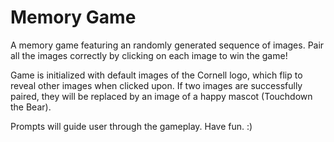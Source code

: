 # Memory Game

A memory game featuring an randomly generated sequence of images. Pair all the images correctly by clicking on each image to win the game!

Game is initialized with default images of the Cornell logo, which flip to reveal other images when clicked upon. If two images are successfully paired, they will be replaced by an image of a happy mascot (Touchdown the Bear). 

Prompts will guide user through the gameplay. Have fun. :)
